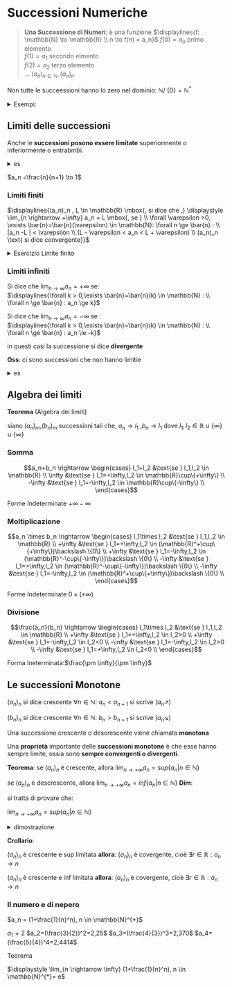

# Successioni Numeriche 
  

> **Una Successione di Numeri**: è una funzione 
> $\displaylines{f: \mathbb{N} \to \mathbb{R} \\ n \to f(n) = a_n}$ 
> $f(0)=a_0$ primo elemento  
> $f(1)=a_1$ secondo elmento  
> $f(2)=a_2$ terzo elemento  
> ...
> $(a_n)_{n \in \mathbb{N}}, (a_n)_n$

Non tutte le succeessioni hanno lo zero nel dominio: $\mathbb{N} /\ \{0\} = \mathbb{N^*}$

<details>
<summary>
Esempi:
</summary>

$a_n = \frac{n}{n+1}, n \in \mathbb{N}$  
$a_n = \frac{(-1)^2}{n+1}, n \in \mathbb{N^*}$  
</details>


## Limiti delle successioni


Anche le **successioni posono essere limitate** superiormente o inferiormente o entrabmbi.

<details>
  <summary>
  es
  </summary>

1. $a_n=\frac{1}{n}, n \in \mathbb{N}$  
è limitata sia sup che inf $0<a_n<1$
2. $n \in \mathbb{N} \\ a_n=n^2$   
questa successione è inferiormente limitata ma non superiormente
3. $a_n=(-1)^n*n$  
non è ne inferiormente ne superiormente limitata
</details>


$a_n =\frac{n}{n+1} \to 1$


### Limiti finiti

$\displaylines{(a_n)_n , L \in \mathbb{R} \mbox{,  si dice che  ,} \displaystyle \lim_{n \rightarrow +\infty} a_n = L \mbox{,  se } \\ \forall \varepsilon >0, \exists \bar{n}=\bar{n}(\varepsilon) \in \mathbb{N}: \forall n \ge \bar{n} : \\ |a_n -L | < \varepsilon \\ (L - \varepsilon < a_n < L + \varepsilon) \\ (a_n)_n \text{ si dice convergente}}$



<details>
<summary>
Esercizio Limite finito 


</summary>

fissando un $\varepsilon >0$  arbitrario, posso trovare un $\bar{n}$ in modo che :
$\displaylines{\forall n \le \bar{n} \\ |\frac{n-1}{n}-1| < \varepsilon}$ ?



![](vx_images/4562411229295.png)
![](vx_images/48494786818.png)
</details>




### Limiti infiniti

Si dice che $\displaystyle \lim_{n \rightarrow \infty} a_n=+\infty$ se:  
$\displaylines{\forall k > 0,\exists \bar{n}=\bar{n}(k) \in \mathbb{N} : \\ \forall n \ge \bar{n} : a_n \ge k}$  

Si dice che $\displaystyle \lim_{n \rightarrow \infty} a_n=-\infty$ se :  
$\displaylines{\forall k > 0,\exists \bar{n}=\bar{n}(k) \in \mathbb{N} : \\ \forall n \ge \bar{n} : a_n \le -k}$

in questi casi la successione si dice **divergente**



**Oss**: ci sono successioni che non hanno limitie

<details>
  <summary>
  es
  </summary>

$a_n= (-1)^n$
la successione è limitata ma non si avvicina a nessun numero in quanto oscilla

$a_n= (-1)^n\times n$
oscilla e quindi non ha limite
</details>

## Algebra dei limiti

**Teorema** (Algebra dei limiti)

siano $(a_n)_m$,$(b_n)_m$ successioni  tali che, $a_n \rightarrow l_1$ ,$b_n \rightarrow l_1$ dove $l_1,l_2 \in \mathbb{R} \cup \{\infty \} \cup \{\infty\}$

### Somma 

$$a_n+b_n \rightarrow \begin{cases}
l_1+l_2 &\text{se } l_1,l_2 \in \mathbb{R} \\
\infty &\text{se } l_1=+\infty,l_2 \in \mathbb{R}\cup\{+\infty\} \\
-\infty &\text{se } l_1=-\infty,l_2 \in \mathbb{R}\cup\{-\infty\} \\
 \end{cases}$$

Forme Indeterminate $+\infty-\infty$

### Moltiplicazione

$$a_n \times b_n \rightarrow \begin{cases}
l_1\times l_2 &\text{se } l_1,l_2 \in \mathbb{R} \\
+\infty &\text{se } l_1=+\infty,l_2 \in (\mathbb{R}^+\cup\{+\infty\})\backslash \{0\} \\
+\infty &\text{se } l_1=-\infty,l_2 \in (\mathbb{R}^-\cup\{-\infty\})\backslash \{0\} \\
-\infty &\text{se } l_1=+\infty,l_2 \in (\mathbb{R}^-\cup\{-\infty\})\backslash \{0\} \\
-\infty &\text{se } l_1=-\infty,l_2 \in (\mathbb{R}^+\cup\{+\infty\})\backslash \{0\} \\
 \end{cases}$$

Forme Indeterminate $0\times (\pm \infty)$

### Divisione


$$\frac{a_n}{b_n} \rightarrow \begin{cases}
l_1\times l_2 &\text{se } l_1,l_2 \in \mathbb{R} \\
+\infty &\text{se } l_1=+\infty,l_2 \in l_2>0 \\
+\infty &\text{se } l_1=-\infty,l_2 \in l_2<0 \\
-\infty &\text{se } l_1=-\infty,l_2 \in l_2>0 \\
-\infty &\text{se } l_1=+\infty,l_2 \in l_2<0 \\
 \end{cases}$$


Forma Ineterminata:$\frac{\pm \infty}{\pm \infty}$ 

## Le successioni Monotone

$(a_n)_n$ si dice crescente $\forall n \in \mathbb{N}$: $a_n < a_{n+1}$ si scrive $(a_n \nearrow)$

$(b_n)_n$ si dice crescente $\forall n \in \mathbb{N}$: $b_n > b_{n+1}$ si scrive $(a_n\searrow)$

Una successione crescente o descrescente viene chiamata **monotona**


Una **proprietà** importante delle **successioni monotone** è che esse hanno sempre limite, ossia sono **sempre convergenti o divergenti**.

**Teorema**:
se $(a_n)_n$ è crescente, allora $\displaystyle \lim_{n \rightarrow +\infty} a_n = sup \{a_n | n \in \mathbb{N}\}$

se $(a_n)_n$ è descrescente, allora $\displaystyle \lim_{n \rightarrow + \infty} a_n = inf \{a_n | n \in \mathbb{N}\}$
**Dim**:

si tratta di provare che:

$\displaystyle \lim_{n \to +\infty} a_n = sup \{a_n | n \in \mathbb{N}\}$


<details>
<summary>
dimostrazione
</summary>

[pagina 23 ](https://virtuale.unibo.it/pluginfile.php/1025622/mod_resource/content/4/14%20Ottobre%202021%20ridotta.pdf)

</details>

**Crollario**:

$(a_n)_n$ è crescente e sup limitata **allora**: $(a_n)_n$ è covergente, 
cioè $\exists r \in \mathbb{R}: a_n \to n$

$(a_n)_n$ è crescente e inf limitata **allora**: $(a_n)_n$ è covergente, 
cioè $\exists r \in \mathbb{R}: a_n \to n$

### Il numero e di nepero
 
$a_n = (1+\frac{1}{n}^n), n \in \mathbb{N}^{*}$

$a_1=2$
$a_2=(\frac{3}{2})^2=2,25$
$a_3=(\frac{4}{3})^3=2,370$
$a_4=(\frac{5}{4})^4=2,4414$


Teorema 

$\displaystyle \lim_{n \rightarrow \infty} (1+\frac{1}{n}^n), n \in \mathbb{N}^{*}= e$





